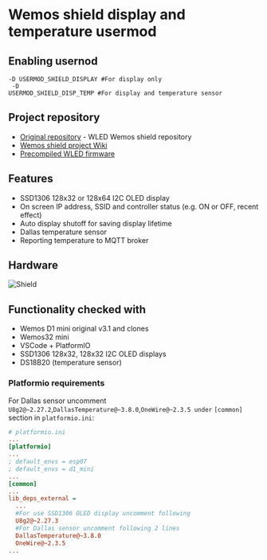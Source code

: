 # Wemos shield display and temperature usermod
## Enabling usernod
 <code>-D USERMOD_SHIELD_DISPLAY #For display only<br>
 -D USERMOD_SHIELD_DISP_TEMP #For display and temperature sensor
 </code>

## Project repository
-   [Original repository](https://github.com/srg74/WLED-wemos-shield) - WLED Wemos shield repository
-   [Wemos shield project Wiki](https://github.com/srg74/WLED-wemos-shield/wiki)
-   [Precompiled WLED firmware](https://github.com/srg74/WLED-wemos-shield/tree/master/resources/Firmware)

## Features
-   SSD1306 128x32 or 128x64 I2C OLED display
-   On screen IP address, SSID and controller status (e.g. ON or OFF, recent effect)
-   Auto display shutoff for saving display lifetime
-   Dallas temperature sensor
-   Reporting temperature to MQTT broker

## Hardware
![Shield](https://github.com/srg74/WLED-wemos-shield/blob/master/resources/Images/Assembly_8.jpg)

## Functionality checked with
-   Wemos D1 mini original v3.1 and clones
-   Wemos32 mini
-   VSCode + PlatformIO
-   SSD1306 128x32, 128x32 I2C OLED displays
-   DS18B20 (temperature sensor)

### Platformio requirements

For Dallas sensor uncomment `U8g2@~2.27.2`,`DallasTemperature@~3.8.0`,`OneWire@~2.3.5 under` `[common]` section in `platformio.ini`:
```ini
# platformio.ini
...
[platformio]
...
; default_envs = esp07
; default_envs = d1_mini
...
[common]
...
lib_deps_external =
  ...
  #For use SSD1306 OLED display uncomment following
  U8g2@~2.27.3
  #For Dallas sensor uncomment following 2 lines
  DallasTemperature@~3.8.0
  OneWire@~2.3.5
...
```
